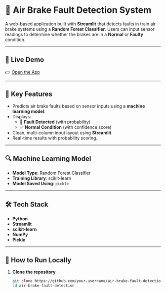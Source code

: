 # 🚂 Air Brake Fault Detection System

A web-based application built with **Streamlit** that detects faults in train air brake systems using a **Random Forest Classifier**. Users can input sensor readings to determine whether the brakes are in a **Normal** or **Faulty** condition.

---

## 🔗 Live Demo

👉 [Open the App](https://airbrakefaultdetection-qi96clytxq68okk73nardq.streamlit.app/)

---

## 🧠 Key Features

- Predicts air brake faults based on sensor inputs using a **machine learning model**.
- Displays:
  - 🚨 **Fault Detected** (with probability)
  - ✅ **Normal Condition** (with confidence score)
- Clean, multi-column input layout using **Streamlit**.
- Real-time results with probability scoring.

---

## 🔍 Machine Learning Model

- **Model Type**: Random Forest Classifier  
- **Training Library**: scikit-learn  
- **Model Saved Using**: `pickle`

---

## 🛠️ Tech Stack

- **Python**
- **Streamlit**
- **scikit-learn**
- **NumPy**
- **Pickle**

---

## 🧪 How to Run Locally

1. **Clone the repository**
   ```bash
   git clone https://github.com/your-username/air-brake-fault-detection.git
   cd air-brake-fault-detection
